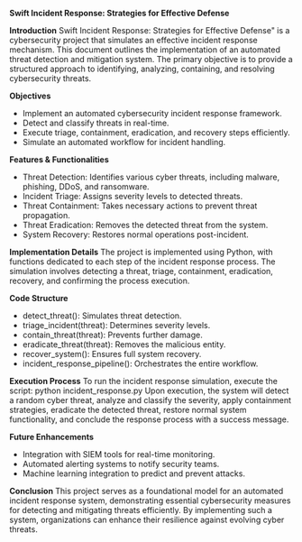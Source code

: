 **Swift Incident Response: Strategies for Effective Defense**

**Introduction**
Swift Incident Response: Strategies for Effective Defense" is a cybersecurity project that simulates
an effective incident response mechanism. This document outlines the implementation of an
automated threat detection and mitigation system. The primary objective is to provide a structured
approach to identifying, analyzing, containing, and resolving cybersecurity threats.

**Objectives**
- Implement an automated cybersecurity incident response framework.
- Detect and classify threats in real-time.
- Execute triage, containment, eradication, and recovery steps efficiently.
- Simulate an automated workflow for incident handling.
  
**Features & Functionalities**
- Threat Detection: Identifies various cyber threats, including malware, phishing, DDoS, and
ransomware.
- Incident Triage: Assigns severity levels to detected threats.
- Threat Containment: Takes necessary actions to prevent threat propagation.
- Threat Eradication: Removes the detected threat from the system.
- System Recovery: Restores normal operations post-incident.
  
**Implementation Details**
The project is implemented using Python, with functions dedicated to each step of the incident
response process. The simulation involves detecting a threat, triage, containment, eradication,
recovery, and confirming the process execution.

**Code Structure**
- detect_threat(): Simulates threat detection.
- triage_incident(threat): Determines severity levels.
- contain_threat(threat): Prevents further damage.
- eradicate_threat(threat): Removes the malicious entity.
- recover_system(): Ensures full system recovery.
- incident_response_pipeline(): Orchestrates the entire workflow.
  
**Execution Process**
To run the incident response simulation, execute the script:
python incident_response.py
Upon execution, the system will detect a random cyber threat, analyze and classify the severity,
apply containment strategies, eradicate the detected threat, restore normal system functionality, and
conclude the response process with a success message.

**Future Enhancements**
- Integration with SIEM tools for real-time monitoring.
- Automated alerting systems to notify security teams.
- Machine learning integration to predict and prevent attacks.
  
**Conclusion**
This project serves as a foundational model for an automated incident response system,
demonstrating essential cybersecurity measures for detecting and mitigating threats efficiently. By
implementing such a system, organizations can enhance their resilience against evolving cyber
threats.
